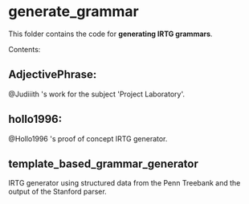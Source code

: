 # generate_grammar

This folder contains the code for **generating IRTG grammars**.

Contents:

## AdjectivePhrase:

@Judiiith 's work for the subject 'Project Laboratory'. 

## hollo1996:

@Hollo1996 's proof of concept IRTG generator. 

## template_based_grammar_generator

IRTG generator using structured data from the Penn Treebank and the output of the Stanford parser.

